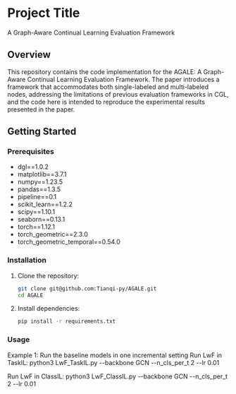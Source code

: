 # Project Title

A Graph-Aware Continual Learning Evaluation Framework

## Overview

This repository contains the code implementation for the AGALE: A Graph-Aware Continual Learning Evaluation Framework. The paper introduces a framework that accommodates both single-labeled and multi-labeled nodes, addressing the limitations of previous evaluation frameworks in CGL, and the code here is intended to reproduce the experimental results presented in the paper.

## Getting Started

### Prerequisites

- dgl==1.0.2
- matplotlib==3.7.1
- numpy==1.23.5
- pandas==1.3.5
- pipeline==0.1
- scikit_learn==1.2.2
- scipy==1.10.1
- seaborn==0.13.1
- torch==1.12.1
- torch_geometric==2.3.0
- torch_geometric_temporal==0.54.0

### Installation

1. Clone the repository:

    ```bash
    git clone git@github.com:Tianqi-py/AGALE.git
    cd AGALE
    ```

2. Install dependencies:

    ```bash
    pip install -r requirements.txt
    ```

### Usage
Example 1: Run the baseline models in one incremental setting
Run LwF in TaskIL:
python3 LwF_TaskIL.py --backbone GCN --n_cls_per_t 2 --lr 0.01

Run LwF in ClassIL:
python3 LwF_ClassIL.py --backbone GCN --n_cls_per_t 2 --lr 0.01



